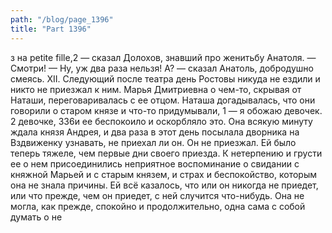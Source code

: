 ```yaml
---
path: "/blog/page_1396"
title: "Part 1396"
---
```


з на petite fille,2 — сказал Долохов, знавший про женитьбу Анатоля. — Смотри!
— Ну, уж два раза нельзя! А? — сказал Анатоль, добродушно смеясь.
XII.
Следующий после театра день Ростовы никуда не ездили и никто не приезжал к ним. Марья Дмитриевна о чем-то, скрывая от Наташи, переговаривалась с ее отцом. Наташа догадывалась, что они говорили о старом князе и что-то придумывали, 1 — я обожаю девочек.
2 девочке,
336и ее беспокоило и оскорбляло это. Она всякую минуту ждала князя Андрея, и два раза в этот день посылала дворника на Вздвиженку узнавать, не приехал ли он. Он не приезжал. Ей было теперь тяжеле, чем первые дни своего приезда. К нетерпению и грусти ее о нем присоединились неприятное воспоминание о свидании с княжной Марьей и с старым князем, и страх и беспокойство, которым она не знала причины. Ей всё казалось, что или он никогда не приедет, или что прежде, чем он приедет, с ней случится что-нибудь. Она не могла, как прежде, спокойно и продолжительно, одна сама с собой думать о не
